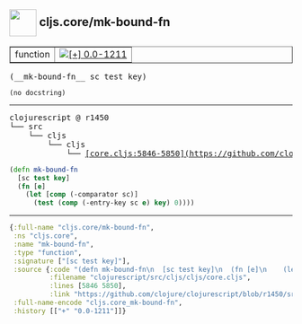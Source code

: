 ## <img width="48px" valign="middle" src="http://i.imgur.com/Hi20huC.png"> cljs.core/mk-bound-fn

 <table border="1">
<tr>
<td>function</td>
<td><a href="https://github.com/cljsinfo/api-refs/tree/0.0-1211"><img valign="middle" alt="[+] 0.0-1211" src="https://img.shields.io/badge/+-0.0--1211-lightgrey.svg"></a> </td>
</tr>
</table>

 <samp>
(__mk-bound-fn__ sc test key)<br>
</samp>

```
(no docstring)
```

---

 <pre>
clojurescript @ r1450
└── src
    └── cljs
        └── cljs
            └── <ins>[core.cljs:5846-5850](https://github.com/clojure/clojurescript/blob/r1450/src/cljs/cljs/core.cljs#L5846-L5850)</ins>
</pre>

```clj
(defn mk-bound-fn
  [sc test key]
  (fn [e]
    (let [comp (-comparator sc)]
      (test (comp (-entry-key sc e) key) 0))))
```


---

```clj
{:full-name "cljs.core/mk-bound-fn",
 :ns "cljs.core",
 :name "mk-bound-fn",
 :type "function",
 :signature ["[sc test key]"],
 :source {:code "(defn mk-bound-fn\n  [sc test key]\n  (fn [e]\n    (let [comp (-comparator sc)]\n      (test (comp (-entry-key sc e) key) 0))))",
          :filename "clojurescript/src/cljs/cljs/core.cljs",
          :lines [5846 5850],
          :link "https://github.com/clojure/clojurescript/blob/r1450/src/cljs/cljs/core.cljs#L5846-L5850"},
 :full-name-encode "cljs.core_mk-bound-fn",
 :history [["+" "0.0-1211"]]}

```
